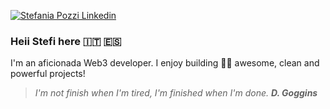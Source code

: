 [![Stefania Pozzi Linkedin](https://img.shields.io/badge/LinkedIn-0077B5?style=for-the-badge&logo=linkedin&logoColor=white)](https://www.linkedin.com/in/stefania-pozzi-27081317b/)

<h3> Heii Stefi here 🇮🇹 🇪🇸 </h3>

I'm an aficionada Web3 developer. I enjoy building 🏋️‍♀️ awesome, clean and powerful projects!

> <i>I'm not finish when I'm tired, I'm finished when I'm done. <b>D. Goggins</b> </i>
